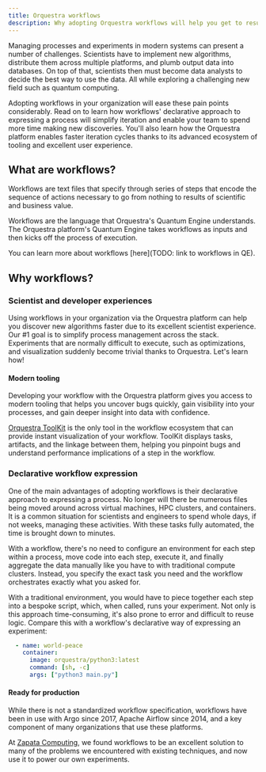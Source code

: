 ```yaml
---
title: Orquestra workflows
description: Why adopting Orquestra workflows will help you get to results faster
---
```


Managing processes and experiments in modern systems can present a number of challenges. Scientists have to implement new algorithms, distribute them across multiple platforms, and plumb output data into databases. On top of that, scientists then must become data analysts to decide the best way to use the data. All while exploring a challenging new field such as quantum computing.

Adopting workflows in your organization will ease these pain points considerably. Read on to learn how workflows' declarative approach to expressing a process will simplify iteration and enable your team to spend more time making new discoveries. You'll also learn how the Orquestra platform enables faster iteration cycles thanks to its advanced ecosystem of tooling and excellent user experience.

## What are workflows?

Workflows are text files that specify through series of steps that encode the sequence of actions necessary to go from nothing to results of scientific and business value.

Workflows are the language that Orquestra's Quantum Engine understands. The Orquestra platform's Quantum Engine takes workflows as inputs and then kicks off the process of execution.

You can learn more about workflows [here](TODO: link to workflows in QE).

## Why workflows?

### Scientist and developer experiences

Using workflows in your organization via the Orquestra platform can help you discover new algorithms faster due to its excellent scientist experience. Our #1 goal is to simplify process management across the stack. Experiments that are normally difficult to execute, such as optimizations, and visualization suddenly become trivial thanks to Orquestra. Let's learn how!

#### Modern tooling

Developing your workflow with the Orquestra platform gives you access to modern tooling that helps you uncover bugs quickly, gain visibility into your processes, and gain deeper insight into data with confidence.

[Orquestra ToolKit](https://github.com/zapatacomputing/zapos-workflow-toolkit) is the only tool in the workflow ecosystem that can provide instant visualization of your workflow. ToolKit displays tasks, artifacts, and the linkage between them, helping you pinpoint bugs and understand performance implications of a step in the workflow.

### Declarative workflow expression

One of the main advantages of adopting workflows is their declarative approach to expressing a process. No longer will there be numerous files being moved around across virtual machines, HPC clusters, and containers. It is a common situation for scientists and engineers to spend whole days, if not weeks, managing these activities. With these tasks fully automated, the time is brought down to minutes. 

With a workflow, there's no need to configure an environment for each step within a process, move code into each step, execute it, and finally aggregate the data manually like you have to with traditional compute clusters. Instead, you specify the exact task you need and the workflow orchestrates exactly what you asked for.

With a traditional environment, you would have to piece together each step into a bespoke script, which, when called, runs your experiment. Not only is this approach time-consuming, it's also prone to error and difficult to reuse logic. Compare this with a workflow's declarative way of expressing an experiment:

```yaml
  - name: world-peace
    container:
      image: orquestra/python3:latest
      command: [sh, -c]
      args: ["python3 main.py"]
```

#### Ready for production

While there is not a standardized workflow specification, workflows have been in use with Argo since 2017, Apache Airflow since 2014, and a key component of many organizations that use these platforms.

At [Zapata Computing](https://www.zapatacomputing.com/), we found workflows to be an excellent solution to many of the problems we encountered with existing techniques, and now use it to power our own experiments.